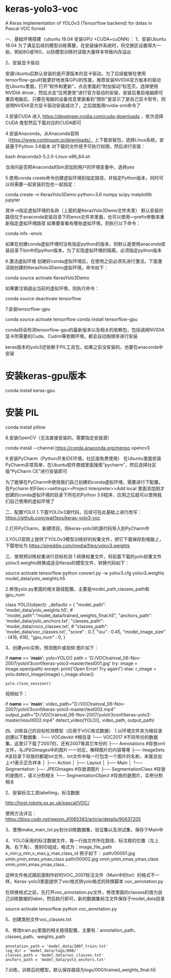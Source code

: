 # keras-yolo3-voc
A Keras implementation of YOLOv3 (Tensorflow backend)  for  datas in Pascal VOC format

一、基础环境搭建（ubuntu 18.04 安装GPU +CUDA+cuDNN）：
1、安装Ubuntu 18.04
为了满足后续的模型训练需要，在安装操作系统时，将交换区设置得大一些，例如8G或16G，以防模型训练时读取大量样本导致内存溢出

2、安装显卡驱动

安装Ubuntu后默认安装的是开源版本的显卡驱动，为了后续能够在使用tensorflow-gpu时能更好地发挥GPU的性能，推荐安装NVIDIA官方版本的驱动
在Ubuntu里面，打开“软件和更新”，点击里面的“附加驱动”标签页，选择使用NVIDIA driver，然后点击“应用更改”进行官方驱动的安装，安装后重启电脑即可
重启电脑后，只要在电脑的设备信息里面看到“图形”是显示了是自己显卡型号，则说明NVIDIA官方显卡驱动安装成功了，之后就能用nvidia-smi命令了

3.安装CUDA
进入 https://developer.nvidia.com/cuda-downloads  ，依次选择 CUDA 类型然后下载对应的CUDA即可

4.安装Anaconda，从Anaconda官网（https://www.continuum.io/downloads）  上下载安装包，选择Linux系统，安装基于Python 3.6版本
对下载的文件授予可执行权限，然后进行安装：

bash Anaconda3-5.2.0-Linux-x86_64.sh  

当询问是否把Anaconda的bin添加到用户的环境变量中，选择yes

5.使用conda create命令创建虚拟环境到指定路径，并指定Python版本，同时可以将需要一起安装的包也一起指定：

conda create –n KerasYolo3Demo python=3.6 numpy scipy matplotlib jupyter

其中-n指定虚拟环境的名称（上面的是KerasYolo3Demo文件夹里）
默认安装的路径位于anaconda安装目录下的envs文件夹里面，也可以使用—prefix参数来重新指定虚拟环境路径
如果要查看有哪些虚拟环境，则执行以下命令：

conda info -envis

如果在创建conda虚拟环境时没有指定python的版本，则默认是使用anaconda安装目录下bin中的python版本。为了实现虚拟环境的隔离，必须指定python版本

6.激活虚拟环境
创建好conda虚拟环境后，在使用之前必须先进行激活。下面激活刚创建的KerasYolo3Demo虚拟环境，命令如下：

conda source activate KerasYolo3Demo

如果要注销退出当前的虚拟环境，则执行命令：

conda source deactivate tensorflow


7.安装tensorflow-gpu

conda source activate tensorflow
conda install tensorflow-gpu

conda将会检测tensorflow-gpu的最新版本以及相关的依赖包，包括调用NVIDIA显卡所需要的Cuda、Cudnn等依赖环境，都会自动按顺序进行安装

keras版本的yolo3还依赖于PIL工具包，如果之前没安装的，也要在anaconda中安装

# 安装keras-gpu版本
conda install keras-gpu
# 安装 PIL
conda install pillow

8.安装OpenCV（无法直接安装的，需要指定安装源）

conda install --channel https://conda.anaconda.org/menpo opencv3

9.安装PyCharm（Python开发IDE环境，社区版免费使用）
在Ubuntu里面安装PyCharm非常简单，在Ubuntu软件商城里面搜索“pycharm”，然后选择社区版“PyCharm CE”进行安装即可

为了能够在PyCharm中使用我们自己创建的conda虚拟环境，需要进行下配置。在Pycharm 的Files>>settings>>Project Interpreter>>Add local 
里面添加刚才创建的conda虚拟环境的目录下所在的Python 3.6程序，应用之后就可以使用我们自己使用的虚拟环境了


二、配置YOLO
1.下载YOLOv3源代码，后续可在此基础上进行改写：
https://github.com/wait1ess/keras-yolo3-voc

2.打开PyCharm，新建项目，将keras-yolo3的源代码导入到PyCharm中

3.YOLO官网上提供了YOLOv3模型训练好的权重文件，把它下载保存到电脑上，下载地址为
https://pjreddie.com/media/files/yolov3.weights

三、使用预训练权重进行目标检测
1.转换权重文件，将前面下载的yolo权重文件yolov3.weights转换成适合Keras的模型文件，转换代码如下：

source activate tensorflow
python convert.py -w yolov3.cfg yolov3.weights model_data/yolo_weights.h5

2.修改yolo.py里面的相关路径配置，主要是model_path,classes_path和gpu_num

class YOLO(object):
    _defaults = {
        "model_path": 'model_data/yolo_weights.h5',
        # "model_path":"model_data/trained_weights_final.h5",
        "anchors_path": 'model_data/yolo_anchors.txt',
        "classes_path":   'model_data/coco_classes.txt',
        # "classes_path": 'model_data/voc_classes.txt',
        "score" : 0.7,
        "iou" : 0.45,
        "model_image_size" : (416, 416),
        "gpu_num" : 0,
    }

3、创建yolo实例，预测图片或视频
图片如下：

if __name__ == '__main__':
    yolo=YOLO()
    path = 'D:/VOCtrainval_06-Nov-2007/yoloV3conf/keras-yolo3-master/test001.jpg'
    try:
        image = Image.open(path)
    except:
        print('Open Error! Try again!')
    else:
        r_image = yolo.detect_image(image)
        r_image.show()

    yolo.close_session()

视频如下：

if __name__ == '__main__':
    video_path="D:/VOCtrainval_06-Nov-2007/yoloV3conf/keras-yolo3-master/test002.mp4"
    output_path="D:/VOCtrainval_06-Nov-2007/yoloV3conf/keras-yolo3-master/result002.mp4"
    detect_video(YOLO(), video_path, output_path)



四、训练自己的目标检测模型（应用于VOC格式数据）
1.以环境文件夹为根目录创建以下数据集
.
└── VOCdevkit     #根目录
    └── VOC2017   #不同年份的数据集，这里只下载了2007的，还有2007等其它年份的
        ├── Annotations        #存放xml文件，与JPEGImages中的图片一一对应，解释图片的内容等等
        ├── ImageSets          #该目录下存放的都是txt文件，txt文件中每一行包含一个图片的名称，末尾会加上±1表示正负样本
        │   ├── Action
        │   ├── Layout
        │   ├── Main
        │   └── Segmentation
        ├── JPEGImages         #存放源图片
        ├── SegmentationClass  #存放的是图片，语义分割相关
        └── SegmentationObject #存放的是图片，实例分割相关
        
2、安装标注工具labelImg，标注数据

http://host.robots.ox.ac.uk/pascal/VOC/

使用方法详见：https://blog.csdn.net/weixin_41065383/article/details/90637205


3、使用make_main_txt.py划分训练数据集，验证集以及测试集，保存于Main中

4、YOLO采用的标注数据文件，每一行由文件所在路径、标注框的位置（左上角、右下角）、类别ID组成，格式为：image_file_path x_min,y_min,x_max,y_max,class_id
例子如下：
path/00001.jpg xmin,ymin,xmax,ymax,class 
path/00002.jpg xmin,ymin,xmax,ymax,class xmin,ymin,xmax,ymax,class...

这种文件格式跟前面制作好的VOC_2007标注文件（Main中的txt）的格式不一样，Keras-yolo3里面提供了voc格式转yolo格式的转换脚本 voc_annotation.py

在转换格式之前，先打开voc_annotation.py文件，修改里面的classes的值为自己训练数据的label，然后执行即可，新的数据集标注文件保存于model_data目录

source activate tensorflow
python voc_annotation.py

5、创建类别文件voc_classes.txt

6、修改train.py里面的相关路径配置，主要有：annotation_path、classes_path、weights_path

    annotation_path = 'model_data/2007_train.txt'
    log_dir = 'model_data/logs/000/'
    classes_path = 'model_data/voc_classes.txt'
    anchors_path = 'model_data/yolo_anchors.txt'

7.训练，训练后的模型，默认保存路径为logs/000/trained_weights_final.h5
